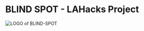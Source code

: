 # BLIND SPOT - LAHacks Project
![LOGO of BLIND-SPOT](https://github.com/VishwajeetJK/HackMIT_Project/blob/master/Component%201.png)
